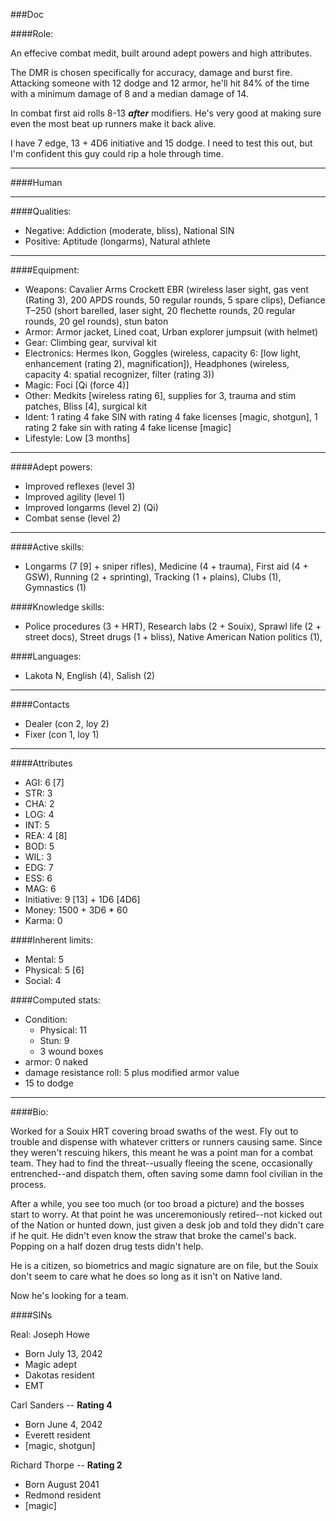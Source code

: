###Doc

####Role:

An effecive combat medit, built around adept powers and high attributes.

The DMR is chosen specifically for accuracy, damage and burst fire. Attacking someone with 12 dodge and 12 armor, he'll hit 84% of the time with a minimum damage of 8 and a median damage of 14.

In combat first aid rolls 8-13 ***after*** modifiers. He's very good at making sure even the most beat up runners make it back alive.

I have 7 edge, 13 + 4D6 initiative and 15 dodge. I need to test this out, but I'm confident this guy could rip a hole through time.

____
####Human

____
####Qualities:

- Negative: Addiction (moderate, bliss), National SIN
- Positive: Aptitude (longarms), Natural athlete

____
####Equipment:


- Weapons: Cavalier Arms Crockett EBR (wireless laser sight, gas vent (Rating 3), 200 APDS rounds, 50 regular rounds, 5 spare clips), Defiance T–250 (short barelled, laser sight, 20 flechette rounds, 20 regular rounds, 20 gel rounds), stun baton
- Armor: Armor jacket, Lined coat, Urban explorer jumpsuit (with helmet)
- Gear: Climbing gear, survival kit
- Electronics: Hermes Ikon, Goggles (wireless, capacity 6: [low light, enhancement (rating 2), magnification]), Headphones (wireless, capacity 4: spatial recognizer, filter (rating 3))
- Magic: Foci [Qi (force 4)]
- Other: Medkits [wireless rating 6], supplies for 3, trauma and stim patches, Bliss [4], surgical kit
- Ident: 1 rating 4 fake SIN with rating 4 fake licenses [magic, shotgun], 1 rating 2 fake sin with rating 4 fake license [magic]
- Lifestyle: Low [3 months]

____
####Adept powers:

- Improved reflexes (level 3)
- Improved agility (level 1)
- Improved longarms (level 2) (Qi)
- Combat sense (level 2)

____
####Active skills:

- Longarms (7 [9] + sniper rifles), Medicine (4 + trauma), First aid (4 + GSW), Running (2 + sprinting), Tracking (1 + plains), Clubs (1), Gymnastics (1)

####Knowledge skills:

- Police procedures (3 + HRT), Research labs (2 + Souix), Sprawl life (2 + street docs), Street drugs (1 + bliss), Native American Nation politics (1),

####Languages:

- Lakota N, English (4), Salish (2)

____
####Contacts

- Dealer (con 2, loy 2)
- Fixer (con 1, loy 1)

____
####Attributes

- AGI: 6 [7]
- STR: 3
- CHA: 2
- LOG: 4
- INT: 5
- REA: 4 [8]
- BOD: 5
- WIL: 3
- EDG: 7
- ESS: 6
- MAG: 6
- Initiative: 9 [13] + 1D6 [4D6]
- Money: 1500 + 3D6 * 60 
- Karma: 0

####Inherent limits:

- Mental: 5
- Physical: 5 [6]
- Social: 4

####Computed stats:

- Condition:
	- Physical: 11
	- Stun: 9
	- 3 wound boxes
- armor: 0 naked
- damage resistance roll: 5 plus modified armor value
- 15 to dodge

____
####Bio:

Worked for a Souix HRT covering broad swaths of the west. Fly out to trouble and dispense with whatever critters or runners causing same. Since they weren't rescuing hikers, this meant he was a point man for a combat team. They had to find the threat--usually fleeing the scene, occasionally entrenched--and dispatch them, often saving some damn fool civilian in the process.

After a while, you see too much (or too broad a picture) and the bosses start to worry. At that point he was unceremoniously retired--not kicked out of the Nation or hunted down, just given a desk job and told they didn't care if he quit. He didn't even know the straw that broke the camel's back. Popping on a half dozen drug tests didn't help.

He is a citizen, so biometrics and magic signature are on file, but the Souix don't seem to care what he does so long as it isn't on Native land. 

Now he's looking for a team.

####SINs

Real: Joseph Howe
* Born July 13, 2042
* Magic adept
* Dakotas resident
* EMT

Carl Sanders -- **Rating 4**
* Born June 4, 2042
* Everett resident
* [magic, shotgun]

Richard Thorpe -- **Rating 2**
* Born August 2041
* Redmond resident
* [magic]
